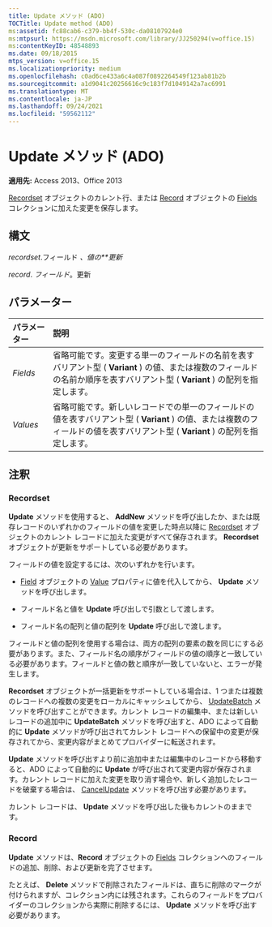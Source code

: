```yaml
---
title: Update メソッド (ADO)
TOCTitle: Update method (ADO)
ms:assetid: fc88cab6-c379-bb4f-530c-da08107924e0
ms:mtpsurl: https://msdn.microsoft.com/library/JJ250294(v=office.15)
ms:contentKeyID: 48548893
ms.date: 09/18/2015
mtps_version: v=office.15
ms.localizationpriority: medium
ms.openlocfilehash: c0ad6ce433a6c4a087f0892264549f123ab81b2b
ms.sourcegitcommit: a1d9041c20256616c9c183f7d1049142a7ac6991
ms.translationtype: MT
ms.contentlocale: ja-JP
ms.lasthandoff: 09/24/2021
ms.locfileid: "59562112"
---
```

# <a name="update-method-ado"></a>Update メソッド (ADO)

**適用先:** Access 2013、Office 2013

[Recordset](recordset-object-ado.md) オブジェクトのカレント行、または [Record](record-object-ado.md) オブジェクトの [Fields](fields-collection-ado.md) コレクションに加えた変更を保存します。

## <a name="syntax"></a>構文

*recordset*.フィールド *、値の**更新*

*record*. *フィールド*。更新

## <a name="parameters"></a>パラメーター

|パラメーター|説明|
|:--------|:----------|
|*Fields* |省略可能です。変更する単一のフィールドの名前を表すバリアント型 ( **Variant** ) の値、または複数のフィールドの名前か順序を表すバリアント型 ( **Variant** ) の配列を指定します。|
|*Values* |省略可能です。新しいレコードでの単一のフィールドの値を表すバリアント型 ( **Variant** ) の値、または複数のフィールドの値を表すバリアント型 ( **Variant** ) の配列を指定します。|

## <a name="remarks"></a>注釈

### <a name="recordset"></a>Recordset

**Update** メソッドを使用すると、 **AddNew** メソッドを呼び出したか、または既存レコードのいずれかのフィールドの値を変更した時点以降に [Recordset](addnew-method-ado.md) オブジェクトのカレント レコードに加えた変更がすべて保存されます。 **Recordset** オブジェクトが更新をサポートしている必要があります。

フィールドの値を設定するには、次のいずれかを行います。

- [Field](field-object-ado.md) オブジェクトの [Value](value-property-ado.md) プロパティに値を代入してから、 **Update** メソッドを呼び出します。

- フィールド名と値を **Update** 呼び出しで引数として渡します。

- フィールド名の配列と値の配列を **Update** 呼び出しで渡します。

フィールドと値の配列を使用する場合は、両方の配列の要素の数を同じにする必要があります。また、フィールド名の順序がフィールドの値の順序と一致している必要があります。フィールドと値の数と順序が一致していないと、エラーが発生します。

**Recordset** オブジェクトが一括更新をサポートしている場合は、1 つまたは複数のレコードへの複数の変更をローカルにキャッシュしてから、 [UpdateBatch](updatebatch-method-ado.md) メソッドを呼び出すことができます。カレント レコードの編集中、または新しいレコードの追加中に **UpdateBatch** メソッドを呼び出すと、ADO によって自動的に **Update** メソッドが呼び出されてカレント レコードへの保留中の変更が保存されてから、変更内容がまとめてプロバイダーに転送されます。

**Update** メソッドを呼び出すより前に追加中または編集中のレコードから移動すると、ADO によって自動的に **Update** が呼び出されて変更内容が保存されます。カレント レコードに加えた変更を取り消す場合や、新しく追加したレコードを破棄する場合は、 [CancelUpdate](cancelupdate-method-ado.md) メソッドを呼び出す必要があります。

カレント レコードは、 **Update** メソッドを呼び出した後もカレントのままです。

### <a name="record"></a>Record

**Update** メソッドは、**Record** オブジェクトの [Fields](fields-collection-ado.md) コレクションへのフィールドの追加、削除、および更新を完了させます。

たとえば、 **Delete** メソッドで削除されたフィールドは、直ちに削除のマークが付けられますが、コレクション内には残されます。これらのフィールドをプロバイダーのコレクションから実際に削除するには、 **Update** メソッドを呼び出す必要があります。

